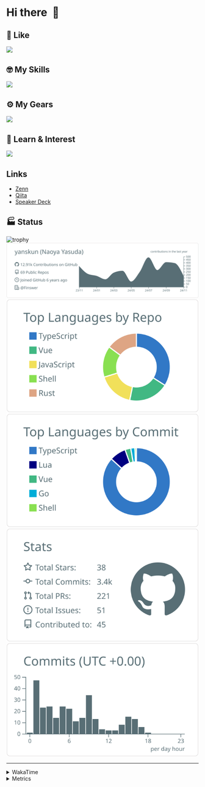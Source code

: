 # Hi there&nbsp; :wave:

## 💌 Like
<img src="https://go-skill-icons.vercel.app/api/icons?i=github" />

## 🤓 My Skills
<img src="https://go-skill-icons.vercel.app/api/icons?i=js,ts,vue,nuxtjs,react,nextjs,go,lua,git" />

## ⚙️ My Gears
<img src="https://go-skill-icons.vercel.app/api/icons?i=neovim,vscode,githubcopilot,alacritty,tmux" />

## 📖 Learn & Interest
<img src="https://go-skill-icons.vercel.app/api/icons?i=rust,deno,css,zig,playwright,githubactions,storybook,netlify,eslint" />

## Links
- [Zenn](https://zenn.dev/yanskun)
- [Qiita](https://qiita.com/yanskun)
- [Speaker Deck](https://speakerdeck.com/yanskun)

<!-- https://github.com/ryo-ma/github-profile-trophy -->

## 🏭 Status

<img src="https://github-profile-trophy.vercel.app/?username=yanskun&theme=onedark&row=1" alt="trophy">

<!-- https://github.com/vn7n24fzkq/github-profile-summary-cards -->
<picture>
  <source media="(prefers-color-scheme: dark)" srcset="https://raw.githubusercontent.com/yanskun/yanskun/master/profile-summary-card-output/nord_dark/0-profile-details.svg">
 <img src="https://raw.githubusercontent.com/yanskun/yanskun/master/profile-summary-card-output/default/0-profile-details.svg">
</picture>
<br>
<picture>
  <source media="(prefers-color-scheme: dark)" srcset="https://raw.githubusercontent.com/yanskun/yanskun/master/profile-summary-card-output/nord_dark/1-repos-per-language.svg">
 <img src="https://raw.githubusercontent.com/yanskun/yanskun/master/profile-summary-card-output/default/1-repos-per-language.svg">
</picture>
<picture>
  <source media="(prefers-color-scheme: dark)" srcset="https://raw.githubusercontent.com/yanskun/yanskun/master/profile-summary-card-output/nord_dark/2-most-commit-language.svg">
 <img src="https://raw.githubusercontent.com/yanskun/yanskun/master/profile-summary-card-output/default/2-most-commit-language.svg">
</picture>
<br>
<picture>
  <source media="(prefers-color-scheme: dark)" srcset="https://raw.githubusercontent.com/yanskun/yanskun/master/profile-summary-card-output/nord_dark/3-stats.svg">
 <img src="https://raw.githubusercontent.com/yanskun/yanskun/master/profile-summary-card-output/default/3-stats.svg">
</picture>
<picture>
  <source media="(prefers-color-scheme: dark)" srcset="https://raw.githubusercontent.com/yanskun/yanskun/master/profile-summary-card-output/nord_dark/4-productive-time.svg">
 <img src="https://raw.githubusercontent.com/yanskun/yanskun/master/profile-summary-card-output/default/4-productive-time.svg">
</picture>

---

<details>
  <summary>WakaTime</summary>
<!--START_SECTION:waka-->
![Code Time](http://img.shields.io/badge/Code%20Time-1%2C507%20hrs%2016%20mins-blue)

**🐱 My GitHub Data** 

> 📦 141.1 kB Used in GitHub's Storage 
 > 
> 🏆 2,888 Contributions in the Year 2024
 > 
> 💼 Opted to Hire
 > 
> 📜 124 Public Repositories 
 > 
> 🔑 4 Private Repositories 
 > 
**I'm an Early 🐤** 

```text
🌞 Morning                5781 commits        ████░░░░░░░░░░░░░░░░░░░░░   14.04 % 
🌆 Daytime                22153 commits       █████████████░░░░░░░░░░░░   53.82 % 
🌃 Evening                9733 commits        ██████░░░░░░░░░░░░░░░░░░░   23.64 % 
🌙 Night                  3498 commits        ██░░░░░░░░░░░░░░░░░░░░░░░   08.50 % 
```
📅 **I'm Most Productive on Tuesday** 

```text
Monday                   5847 commits        ████░░░░░░░░░░░░░░░░░░░░░   14.20 % 
Tuesday                  8577 commits        █████░░░░░░░░░░░░░░░░░░░░   20.84 % 
Wednesday                7786 commits        █████░░░░░░░░░░░░░░░░░░░░   18.91 % 
Thursday                 7702 commits        █████░░░░░░░░░░░░░░░░░░░░   18.71 % 
Friday                   6274 commits        ████░░░░░░░░░░░░░░░░░░░░░   15.24 % 
Saturday                 2089 commits        █░░░░░░░░░░░░░░░░░░░░░░░░   05.07 % 
Sunday                   2890 commits        ██░░░░░░░░░░░░░░░░░░░░░░░   07.02 % 
```


📊 **This Week I Spent My Time On** 

```text
🕑︎ Time Zone: Asia/Tokyo

💬 Programming Languages: 
TypeScript               15 hrs 42 mins      ██████████████░░░░░░░░░░░   56.35 % 
SQL                      2 hrs 26 mins       ██░░░░░░░░░░░░░░░░░░░░░░░   08.76 % 
YAML                     1 hr 50 mins        ██░░░░░░░░░░░░░░░░░░░░░░░   06.62 % 
Rust                     1 hr 48 mins        ██░░░░░░░░░░░░░░░░░░░░░░░   06.49 % 
Markdown                 1 hr 30 mins        █░░░░░░░░░░░░░░░░░░░░░░░░   05.43 % 

🔥 Editors: 
Neovim                   27 hrs 51 mins      █████████████████████████   100.00 % 

💻 Operating System: 
Mac                      27 hrs 51 mins      █████████████████████████   100.00 % 
```


 Last Updated on 16/11/2024 06:22:41 UTC
<!--END_SECTION:waka-->
</details>

<details>
  <summary>Metrics</summary>
  <img src="https://github.com/yanskun/yanskun/blob/main/github-metrics.svg" alt="Metrics">
</details>
